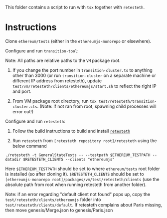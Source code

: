 This folder contains a script to run with `tsx` together with `retesteth`.

# Instructions

Clone `ethereum/tests` (either in the `ethereumjs-monorepo` or elsewhere).

Configure and run `transition-tool`:

Note: All paths are relative paths to the `VM` package root.

1. If you change the port number in `transition-cluster.ts` to anything other than 3000 (or run `transition-cluster` on a separate machine or different IP address from retesteth), update `test/vm/retesteth/clients/ethereumjs/start.sh` to reflect the right IP and port.

2. From VM package root directory, run `tsx test/retesteth/transition-cluster.cts`. (Note: if not ran from root, spawning child processes will error out!)

Configure and run `retesteth`:

1. Follow the build instructions to build and install [`retesteth`](https://github.com/ethereum/retesteth)

2. Run `retesteth` from `[retesteth repository root]/retesteth` using the below command

`./retesteth -t GeneralStateTests -- --testpath $ETHEREUM_TESTPATH --datadir $RETESTETH_CLIENTS --clients "ethereumjs"`

Here `$ETHEREUM_TESTPATH` should be set to where `ethereum/tests` root folder is installed (so after cloning it). `$RETESTETH_CLIENTS` should be set to `[ethereumjs-monorepo root]/packages/vm/test/retesteth/clients` (use the absolute path from root when running retesteth from another folder).

Note: if an error regarding "default client not found" pops up, copy the `test/retesteth/clients/ethereumjs` folder into `test/retesteth/clients/default`. If retesteth complains about Paris missing, then move genesis/Merge.json to genesis/Paris.json
